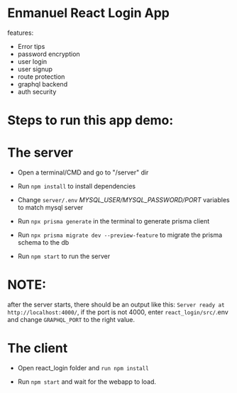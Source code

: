 # Enmanuel React Login App
features:

- Error tips
- password encryption
- user login
- user signup
- route protection
- graphql backend
- auth security


# Steps to run this app demo:


 # The server
* Open a terminal/CMD and go to "/server" dir

* Run `npm install` to install dependencies

* Change `server/.env` _MYSQL_USER/MYSQL_PASSWORD/PORT_ variables to match mysql server

* Run `npx prisma generate` in the terminal to generate prisma client

* Run `npx prisma migrate dev --preview-feature` to migrate the prisma schema to the db

* Run `npm start` to run the server

# NOTE:
after the server starts, there should be an output like this: `Server ready at http://localhost:4000/`, if the port is not 4000, enter `react_login/src/`.env and change `GRAPHQL_PORT` to the right value.

# The client

* Open react_login folder and `run npm install`

* Run `npm start` and wait for the webapp to load.
